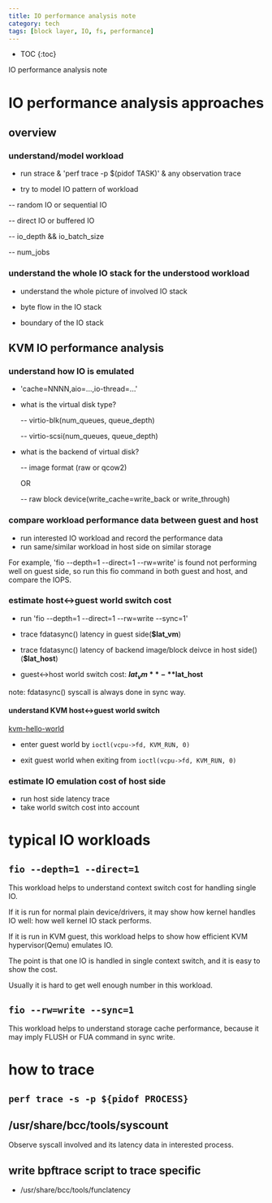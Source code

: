 ```yaml
---
title: IO performance analysis note
category: tech
tags: [block layer, IO, fs, performance]
---
```


* TOC
{:toc}

IO performance analysis note

# IO performance analysis approaches

## overview

### understand/model workload

- run strace & 'perf trace -p $(pidof TASK)' & any observation trace

- try to model IO pattern of workload

-- random IO or sequential IO

-- direct IO or buffered IO

-- io_depth && io_batch_size

-- num_jobs


### understand the whole IO stack for the understood workload

- understand the whole picture of involved IO stack

- byte flow in the IO stack

- boundary of the IO stack


## KVM IO performance analysis

### understand how IO is emulated

- 'cache=NNNN,aio=...,io-thread=...'

- what is the virtual disk type?

    -- virtio-blk(num_queues, queue_depth)

    -- virtio-scsi(num_queues, queue_depth)

- what is the backend of virtual disk?

    -- image format (raw or qcow2)

    OR

    -- raw block device(write_cache=write_back or write_through)

### compare workload performance data between guest and host

- run interested IO workload and record the performance data
- run same/similar workload in host side on similar storage

For example, 'fio --depth=1 --direct=1 --rw=write' is found not
performing well on guest side, so run this fio command in both
guest and host, and compare the IOPS.

### estimate host<->guest world switch cost

- run 'fio --depth=1 --direct=1 --rw=write --sync=1'

- trace fdatasync() latency in guest side(**$lat_vm**)

- trace fdatasync() latency of backend image/block deivce in host side()(**$lat_host**)

- guest<->host world switch cost: **$lat_vm** - **$lat_host**

note: fdatasync() syscall is always done in sync way.

#### understand KVM host<->guest world switch

[kvm-hello-world](https://github.com/dpw/kvm-hello-world/blob/master/kvm-hello-world.c)

- enter guest world by `ioctl(vcpu->fd, KVM_RUN, 0)`

- exit guest world when exiting from `ioctl(vcpu->fd, KVM_RUN, 0)`


### estimate IO emulation cost of host side

- run host side latency trace
- take world switch cost into account

# typical IO workloads

## `fio --depth=1 --direct=1`

This workload helps to understand context switch cost for handling single IO.

If it is run for normal plain device/drivers, it may show how kernel handles
IO well: how well kernel IO stack performs.

If it is run in KVM guest, this workload helps to show how efficient KVM
hypervisor(Qemu) emulates IO.

The point is that one IO is handled in single context switch, and it is easy
to show the cost.

Usually it is hard to get well enough number in this workload.

## `fio --rw=write --sync=1`

This workload helps to understand storage cache performance, because it may
imply FLUSH or FUA command in sync write. 


# how to trace

## `perf trace -s -p ${pidof PROCESS}`

## /usr/share/bcc/tools/syscount

Observe syscall involved and its latency data in interested process.

## write bpftrace script to trace specific

- /usr/share/bcc/tools/funclatency
